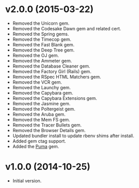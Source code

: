 # v2.0.0 (2015-03-22)

- Removed the Unicorn gem.
- Removed the Codesake Dawn gem and related cert.
- Removed the Spring gems.
- Removed the Timecop gem.
- Removed the Fast Blank gem.
- Removed the Deep Tree gem.
- Removed the OJ gem.
- Removed the Ammeter gem.
- Removed the Database Cleaner gem.
- Removed the Factory Girl (Rails) gem.
- Removed the RSpec HTML Matchers gem.
- Removed the VCR gem.
- Removed the Launchy gem.
- Removed the Capybara gem.
- Removed the Capybara Extensions gem.
- Removed the Jasmine gem.
- Removed the Poltergeist gem.
- Removed the Aruba gem.
- Removed the Mem FS gem.
- Removed the Tracer Bullets gem.
- Removed the Browser Details gem.
- Updated bundler install to update rbenv shims after install.
- Added gem ctag support.
- Added the [Puma](http://puma.io) gem.

# v1.0.0 (2014-10-25)

- Initial version.
